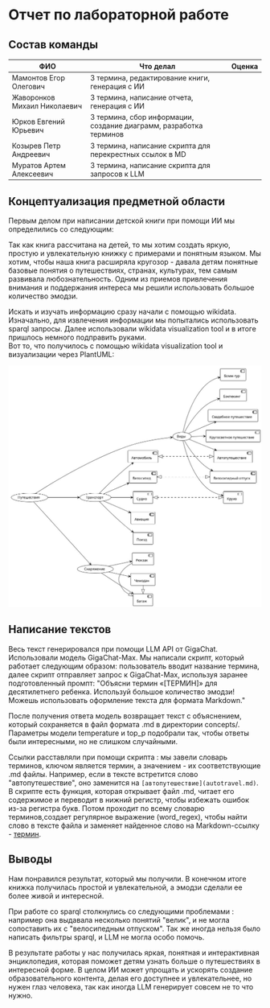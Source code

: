 # Отчет по лабораторной работе

## Состав команды

| ФИО         |     Что делал             |Оценка |
|-------------|------------------|--------| 
| Мамонтов Егор Олегович         | 3 термина, редактирование книги, генерация с ИИ   | |
| Жаворонков Михаил Николаевич   | 3 термина, написание отчета, генерация с ИИ | |
| Юрков Евгений Юрьевич          | 3 термина, сбор информации, создание диаграмм, разработка терминов  | |
| Козырев Петр Андреевич         | 3 термина, написание скрипта для перекрестных ссылок в MD|  | 
|Муратов Артем Алексеевич        | 3 термина, написание скрипта для запросов к LLM|  |

## Концептуализация предметной области
Первым делом при написании детской книги при помощи ИИ мы определились со следующим: 

Так как книга рассчитана на детей, то мы хотим создать яркую, простую  и увлекательную книжку с примерами и понятным языком. Мы хотим, чтобы наша книга расширяла кругозор - давала детям понятные базовые понятия о путешествиях, странах, культурах, тем самым развивала любознательность. Одним из приемов привлечения внимания и поддержания интереса мы решили использовать большое количество эмодзи.

Искать и изучать информацию сразу начали с помощью wikidata. Изначально, для извлечения информации мы попытались использовать sparql запросы. Далее использовали wikidata visualization tool и в итоге пришлось немного подправить руками.  
Вот то, что получилось с помощью wikidata visualization tool и визуализации через PlantUML: 

![Визуализация](images/itog_diagram.jpg)


## Написание текстов

Весь текст генерировался при помощи LLM API от GigaChat. Использовали модель GigaChat-Max.  Мы написали скрипт, который работает следующим образом: пользователь вводит название термина, далее скрипт отправляет запрос к GigaChat-Max, используя заранее подготовленный промпт:
"Объясни термин «[ТЕРМИН]» для десятилетнего ребенка. Используй большое количество эмодзи! Можешь использовать оформление текста для формата Markdown."

После получения ответа модель возвращает текст с объяснением, который сохраняется в файл формата .md в директории concepts/. Параметры модели temperature и top_p подобрали так, чтобы ответы были интересными, но не слишком случайными.

Ссылки расставляли при помощи скрипта : мы завели словарь терминов, ключом является термин, а значением - их соответствующие .md файлы. Например, если в тексте встретится слово "автопутешествие", оно заменится на `[автопутешествие](autotravel.md)`. 
В скрипте есть функция, которая открывает файл .md, читает его содержимое и переводит в нижний регистр, чтобы избежать ошибок из-за регистра букв. Потом проходит по всему словарю терминов,создает регулярное выражение (word_regex), чтобы найти слово в тексте файла и заменяет найденное слово на Markdown-ссылку - [термин](Report.md).

## Выводы
Нам понравился результат, который мы получили. В конечном итоге книжка получилась простой и увлекательной, а эмодзи сделали ее более живой и интересной. 

При работе со sparql столкнулись со следующими проблемами : например она выдавала несколько понятий "велик", и не могла сопоставить их с "велосипедным отпуском". Так же иногда нельзя было написать фильтры sparql, и LLM не могла особо помочь. 

В результате работы у нас получилась яркая, понятная и интерактивная энциклопедия, которая поможет детям узнать больше о путешествиях в интересной форме. В целом ИИ может упрощать и ускорять создание образовательного контента, делая его доступнее и увлекательнее, но нужен глаз человека, так как иногда LLM генерирует совсем не то что нужно. 
